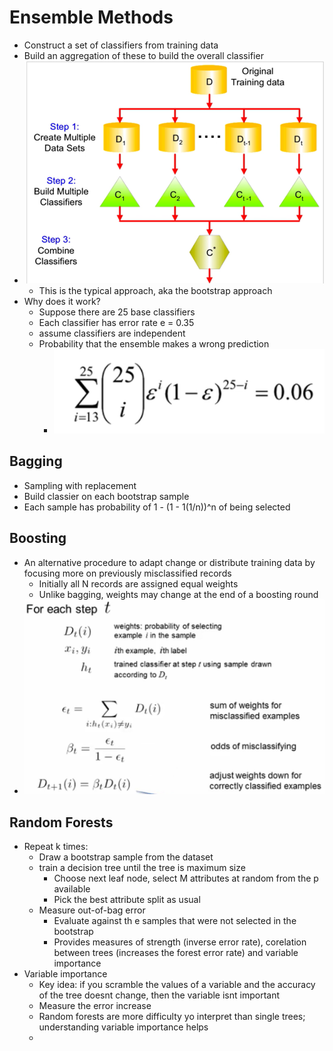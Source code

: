 # Ensemble Methods

- Construct a set of classifiers from training data
- Build an aggregation of these to build the overall classifier
- ![alt text](img/5/ensemble.png)
  - This is the typical approach, aka the bootstrap approach
- Why does it work?
  - Suppose there are 25 base classifiers
  - Each classifier has error rate e = 0.35
  - assume classifiers are independent
  - Probability that the ensemble makes a wrong prediction
    - ![alt text](img/5/ensembleproof.png)

## Bagging

- Sampling with replacement
- Build classier on each bootstrap sample
- Each sample has probability of 1 - (1 - 1(1/n))^n of being selected

## Boosting

- An alternative procedure to adapt change or distribute training data by focusing more on previously misclassified records
  - Initially all N records are assigned equal weights
  - Unlike bagging, weights may change at the end of a boosting round
- ![alt text](img/5/boosting.png)

## Random Forests

- Repeat k times:
  - Draw a bootstrap sample from the dataset
  - train a decision tree until the tree is maximum size
    - Choose next leaf node, select M attributes at random from the p available
    - Pick the best attribute split as usual
  - Measure out-of-bag error
    - Evaluate against th e samples that were not selected in the bootstrap
    - Provides measures of strength (inverse error rate), corelation between trees (increases the forest error rate) and variable importance
- Variable importance
  - Key idea: if you scramble the values of a variable and the accuracy of the tree doesnt change, then the variable isnt important
  - Measure the error increase
  - Random forests are more difficulty yo interpret than single trees; understanding variable importance helps
  - 